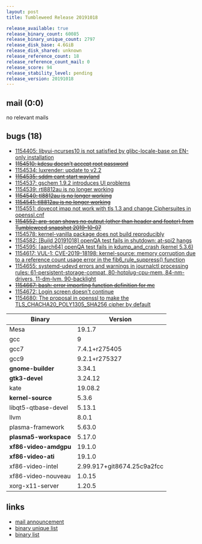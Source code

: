 ```yaml
---
layout: post
title: Tumbleweed Release 20191018

release_available: true
release_binary_count: 60085
release_binary_unique_count: 2797
release_disk_base: 4.6GiB
release_disk_shared: unknown
release_reference_count: 18
release_reference_count_mail: 0
release_score: 94
release_stability_level: pending
release_version: 20191018
---
```


## mail (0:0)

no relevant mails

## bugs (18)

<!--more-->

- [1154405: libyui-ncurses10 is not satisfied by glibc-locale-base on EN-only installation](https://bugzilla.opensuse.org/show_bug.cgi?id=1154405)
- ~~[1154510: kdesu doesn't accept root password](https://bugzilla.opensuse.org/show_bug.cgi?id=1154510)~~
- [1154534: luxrender: update to v2.2](https://bugzilla.opensuse.org/show_bug.cgi?id=1154534)
- ~~[1154535: sddm cant start wayland](https://bugzilla.opensuse.org/show_bug.cgi?id=1154535)~~
- [1154537: gschem 1.9.2 introduces UI problems](https://bugzilla.opensuse.org/show_bug.cgi?id=1154537)
- [1154539: rtl8812au is no longer working](https://bugzilla.opensuse.org/show_bug.cgi?id=1154539)
- ~~[1154540: tl8812au is no longer working](https://bugzilla.opensuse.org/show_bug.cgi?id=1154540)~~
- ~~[1154541: tl8812au is no longer working](https://bugzilla.opensuse.org/show_bug.cgi?id=1154541)~~
- [1154551: dovecot imap not work with tls 1.3 and change Ciphersuites in openssl.cnf](https://bugzilla.opensuse.org/show_bug.cgi?id=1154551)
- ~~[1154552: arp-scan shows no output (other than header and footer) from Tumbleweed snapshot 2019-10-07](https://bugzilla.opensuse.org/show_bug.cgi?id=1154552)~~
- [1154578: kernel-vanilla package does not build reproducibly](https://bugzilla.opensuse.org/show_bug.cgi?id=1154578)
- [1154582: \[Build 20191018\] openQA test fails in shutdown: at-spi2 hangs](https://bugzilla.opensuse.org/show_bug.cgi?id=1154582)
- [1154595: \[aarch64\] openQA test fails in kdump_and_crash (kernel 5.3.6)](https://bugzilla.opensuse.org/show_bug.cgi?id=1154595)
- [1154617: VUL-1: CVE-2019-18198: kernel-source: memory corruption due to a reference count usage error in the fib6_rule_suppress() function](https://bugzilla.opensuse.org/show_bug.cgi?id=1154617)
- [1154655: systemd-udevd errors and warnings in journalctl processing rules: 61-persistent-storage-compat, 80-hotplug-cpu-mem, 84-nm-drivers, 11-dm-lvm, 90-backlight](https://bugzilla.opensuse.org/show_bug.cgi?id=1154655)
- ~~[1154667: bash: error importing function definition for mc](https://bugzilla.opensuse.org/show_bug.cgi?id=1154667)~~
- [1154672: Login screen doesn't continue](https://bugzilla.opensuse.org/show_bug.cgi?id=1154672)
- [1154680: The proposal in openssl to make the TLS_CHACHA20_POLY1305_SHA256 cipher by default](https://bugzilla.opensuse.org/show_bug.cgi?id=1154680)

Binary | Version
--- | ---
Mesa | 19.1.7
gcc | 9
gcc7 | 7.4.1+r275405
gcc9 | 9.2.1+r275327
**gnome-builder** | 3.34.1
**gtk3-devel** | 3.24.12
kate | 19.08.2
**kernel-source** | 5.3.6
libqt5-qtbase-devel | 5.13.1
llvm | 8.0.1
plasma-framework | 5.63.0
**plasma5-workspace** | 5.17.0
**xf86-video-amdgpu** | 19.1.0
**xf86-video-ati** | 19.1.0
xf86-video-intel | 2.99.917+git8674.25c9a2fcc
xf86-video-nouveau | 1.0.15
xorg-x11-server | 1.20.5

## links

- [mail announcement](https://lists.opensuse.org/opensuse-factory/2019-10/msg00283.html)
- [binary unique list](http://download.opensuse.org/history/20191018/rpm.unique.list)
- [binary list](http://download.opensuse.org/history/20191018/rpm.list)
